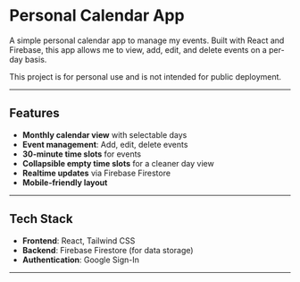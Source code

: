 # Personal Calendar App

A simple personal calendar app to manage my events. Built with React and Firebase, this app allows me to view, add, edit, and delete events on a per-day basis.

This project is for personal use and is not intended for public deployment.

---

## Features

- **Monthly calendar view** with selectable days
- **Event management**: Add, edit, delete events
- **30-minute time slots** for events
- **Collapsible empty time slots** for a cleaner day view
- **Realtime updates** via Firebase Firestore
- **Mobile-friendly layout**

---

## Tech Stack

- **Frontend**: React, Tailwind CSS
- **Backend**: Firebase Firestore (for data storage)
- **Authentication**: Google Sign-In

---
